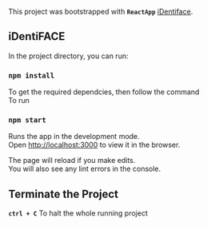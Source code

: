 This project was bootstrapped with **`ReactApp`** [iDentiface](https://identi-face.netlify.com).

## iDentiFACE

In the project directory, you can run:

### `npm install`

To get the required dependcies, then follow the command <br/> To run

### `npm start`

Runs the app in the development mode.<br />
Open [http://localhost:3000](http://localhost:3000) to view it in the browser.

The page will reload if you make edits.<br />
You will also see any lint errors in the console.

## Terminate the Project

**`ctrl + C`** To halt the whole running project